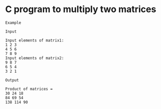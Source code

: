 # C program to multiply two matrices

```
Example

Input

Input elements of matrix1:
1 2 3
4 5 6
7 8 9
Input elements of matrix2:
9 8 7
6 5 4
3 2 1

Output

Product of matrices =
30 24 18
84 69 54
138 114 90
```
